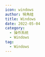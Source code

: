 ```yaml
---
icon: windows
author: 犄角蛙
title: Windows
date: 2022-05-04
category:
  - 操作系统
  - Windows
tag:
  - Windows
---
```


